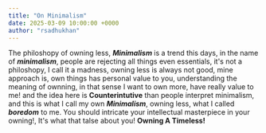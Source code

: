 ```yaml
---
title: "On Minimalism"
date: 2025-03-09 10:00:00 +0000
author: "rsadhukhan"
---
```


The philoshopy of owning less, ***Minimalism*** is a trend this days, 
in the name of ***minimalism***, people are rejecting all things even essentials, 
it's not a philoshopy, I call it a madness, owning less is always not good, mine approach is, 
own things has personal value to you, understanding the meaning of ownning, 
in that sense I want to own more, have really value to me! and the idea here is **Counterintutive**
than people interpret minimalism, and this is what I call my own ***Minimalism***, 
owning less, what I called ***boredom*** to me. You should intricate your intellectual masterpiece in your owning!, It's what that talse about you! **Owning A Timeless!**
